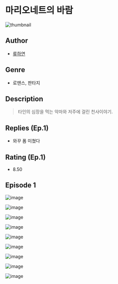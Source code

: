 # 마리오네트의 바람
![thumbnail](https://image-comic.pstatic.net/user_contents_data/challenge_comic/2023/05/23/upload_3702293580692600632_480x623.jpeg)

## Author
- [류하연](https://comic.naver.com/artistTitle?id=366821)

## Genre
- 로맨스, 판타지

## Description
> 타인의 심장을 먹는 악마와 저주에 걸린 천사이야기.

## Replies (Ep.1)
- 와꾸 폼 미쳤다

## Rating (Ep.1)
- 8.50

## Episode 1
![image](https://image-comic.pstatic.net/user_contents_data/challenge_comic/2023/05/23/366821/upload_4049921764618615090.jpeg)

![image](https://image-comic.pstatic.net/user_contents_data/challenge_comic/2023/05/23/366821/upload_3760614752589657443.jpeg)

![image](https://image-comic.pstatic.net/user_contents_data/challenge_comic/2023/05/23/366821/upload_3546695084549562723.jpeg)

![image](https://image-comic.pstatic.net/user_contents_data/challenge_comic/2023/05/23/366821/upload_3617060324104090165.jpeg)

![image](https://image-comic.pstatic.net/user_contents_data/challenge_comic/2023/05/23/366821/upload_7233115674907784246.jpeg)

![image](https://image-comic.pstatic.net/user_contents_data/challenge_comic/2023/05/23/366821/upload_7162475140807418210.jpeg)

![image](https://image-comic.pstatic.net/user_contents_data/challenge_comic/2023/05/23/366821/upload_4122536824775260469.jpeg)

![image](https://image-comic.pstatic.net/user_contents_data/challenge_comic/2023/05/23/366821/upload_3847537748163454263.jpeg)

![image](https://image-comic.pstatic.net/user_contents_data/challenge_comic/2023/05/23/366821/upload_3762536724704669752.jpeg)
